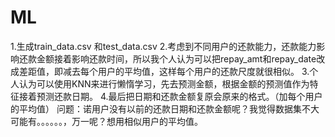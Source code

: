 # ML
1.生成train_data.csv 和test_data.csv
2.考虑到不同用户的还款能力，还款能力影响还款金额接着影响还款时间，所以我个人认为可以把repay_amt和repay_date改成差距值，即减去每个用户的平均值，这样每个用户的还款尺度就很相似。
3.个人认为可以使用KNN来进行懒惰学习，先去预测金额，根据金额的预测值作为特征接着预测还款日期。
4.最后把日期和还款金额复原会原来的格式。（加每个用户的平均值）
问题：诺用户没有以前的还款日期和还款金额呢？我觉得数据集不大可能有。。。。。。，万一呢？想用相似用户的平均值。
